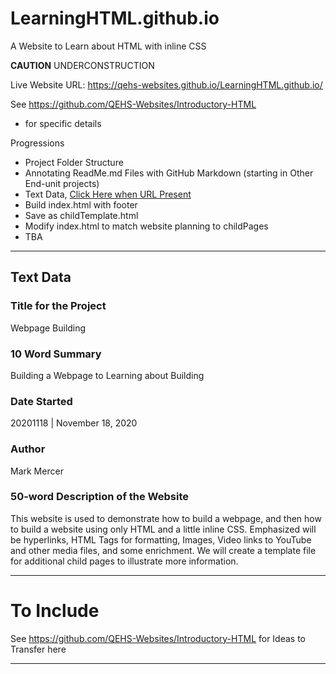 # LearningHTML.github.io
A Website to Learn about HTML with inline CSS

**CAUTION** UNDERCONSTRUCTION

Live Website URL: https://qehs-websites.github.io/LearningHTML.github.io/

See https://github.com/QEHS-Websites/Introductory-HTML
- for specific details

Progressions
- Project Folder Structure
- Annotating ReadMe.md Files with GitHub Markdown (starting in Other End-unit projects)
- Text Data, <a href="">Click Here when URL Present</a>
- Build index.html with footer
- Save as childTemplate.html
- Modify index.html to match website planning to childPages
- TBA

---


## Text Data

### Title for the Project
Webpage Building

### 10 Word Summary
Building a Webpage to Learning about Building

### Date Started
20201118 | November 18, 2020

### Author
Mark Mercer

### 50-word Description of the Website
This website is used to demonstrate how to build a webpage, and then how to build a website using only HTML and a little inline CSS. Emphasized will be hyperlinks, HTML Tags for formatting, Images, Video links to YouTube and other media files, and some enrichment. We will create a template file for additional child pages to illustrate more information.

---

# To Include

See https://github.com/QEHS-Websites/Introductory-HTML for Ideas to Transfer here

---
